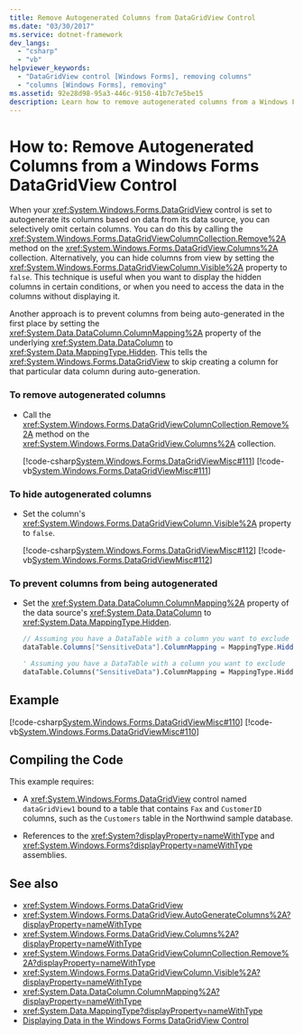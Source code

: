 ```yaml
---
title: Remove Autogenerated Columns from DataGridView Control
ms.date: "03/30/2017"
ms.service: dotnet-framework
dev_langs:
  - "csharp"
  - "vb"
helpviewer_keywords:
  - "DataGridView control [Windows Forms], removing columns"
  - "columns [Windows Forms], removing"
ms.assetid: 92e28d98-95a3-446c-9150-41b7c7e5be15
description: Learn how to remove autogenerated columns from a Windows Forms DataGridView control by calling the Remove method on the Columns collection.
---
```

# How to: Remove Autogenerated Columns from a Windows Forms DataGridView Control

When your <xref:System.Windows.Forms.DataGridView> control is set to autogenerate its columns based on data from its data source, you can selectively omit certain columns. You can do this by calling the <xref:System.Windows.Forms.DataGridViewColumnCollection.Remove%2A> method on the <xref:System.Windows.Forms.DataGridView.Columns%2A> collection. Alternatively, you can hide columns from view by setting the <xref:System.Windows.Forms.DataGridViewColumn.Visible%2A> property to `false`. This technique is useful when you want to display the hidden columns in certain conditions, or when you need to access the data in the columns without displaying it.

Another approach is to prevent columns from being auto-generated in the first place by setting the <xref:System.Data.DataColumn.ColumnMapping%2A> property of the underlying <xref:System.Data.DataColumn> to <xref:System.Data.MappingType.Hidden>. This tells the <xref:System.Windows.Forms.DataGridView> to skip creating a column for that particular data column during auto-generation.

### To remove autogenerated columns

- Call the <xref:System.Windows.Forms.DataGridViewColumnCollection.Remove%2A> method on the <xref:System.Windows.Forms.DataGridView.Columns%2A> collection.

     [!code-csharp[System.Windows.Forms.DataGridViewMisc#111](~/samples/snippets/csharp/VS_Snippets_Winforms/System.Windows.Forms.DataGridViewMisc/CS/datagridviewmisc.cs#111)]
     [!code-vb[System.Windows.Forms.DataGridViewMisc#111](~/samples/snippets/visualbasic/VS_Snippets_Winforms/System.Windows.Forms.DataGridViewMisc/VB/datagridviewmisc.vb#111)]

### To hide autogenerated columns

- Set the column's <xref:System.Windows.Forms.DataGridViewColumn.Visible%2A> property to `false`.

     [!code-csharp[System.Windows.Forms.DataGridViewMisc#112](~/samples/snippets/csharp/VS_Snippets_Winforms/System.Windows.Forms.DataGridViewMisc/CS/datagridviewmisc.cs#112)]
     [!code-vb[System.Windows.Forms.DataGridViewMisc#112](~/samples/snippets/visualbasic/VS_Snippets_Winforms/System.Windows.Forms.DataGridViewMisc/VB/datagridviewmisc.vb#112)]

### To prevent columns from being autogenerated

- Set the <xref:System.Data.DataColumn.ColumnMapping%2A> property of the data source's <xref:System.Data.DataColumn> to <xref:System.Data.MappingType.Hidden>.

     ```csharp
     // Assuming you have a DataTable with a column you want to exclude
     dataTable.Columns["SensitiveData"].ColumnMapping = MappingType.Hidden;
     ```

     ```vb
     ' Assuming you have a DataTable with a column you want to exclude
     dataTable.Columns("SensitiveData").ColumnMapping = MappingType.Hidden
     ```

## Example

[!code-csharp[System.Windows.Forms.DataGridViewMisc#110](~/samples/snippets/csharp/VS_Snippets_Winforms/System.Windows.Forms.DataGridViewMisc/CS/datagridviewmisc.cs#110)]
[!code-vb[System.Windows.Forms.DataGridViewMisc#110](~/samples/snippets/visualbasic/VS_Snippets_Winforms/System.Windows.Forms.DataGridViewMisc/VB/datagridviewmisc.vb#110)]

## Compiling the Code

This example requires:

- A <xref:System.Windows.Forms.DataGridView> control named `dataGridView1` bound to a table that contains `Fax` and `CustomerID` columns, such as the `Customers` table in the Northwind sample database.

- References to the <xref:System?displayProperty=nameWithType> and <xref:System.Windows.Forms?displayProperty=nameWithType> assemblies.

## See also

- <xref:System.Windows.Forms.DataGridView>
- <xref:System.Windows.Forms.DataGridView.AutoGenerateColumns%2A?displayProperty=nameWithType>
- <xref:System.Windows.Forms.DataGridView.Columns%2A?displayProperty=nameWithType>
- <xref:System.Windows.Forms.DataGridViewColumnCollection.Remove%2A?displayProperty=nameWithType>
- <xref:System.Windows.Forms.DataGridViewColumn.Visible%2A?displayProperty=nameWithType>
- <xref:System.Data.DataColumn.ColumnMapping%2A?displayProperty=nameWithType>
- <xref:System.Data.MappingType?displayProperty=nameWithType>
- [Displaying Data in the Windows Forms DataGridView Control](displaying-data-in-the-windows-forms-datagridview-control.md)
